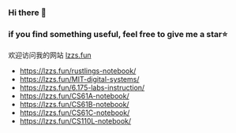 ### Hi there 👋
### if you find something useful, feel free to give me a star⭐

欢迎访问我的网站 [lzzs.fun](https://lzzs.fun/)

- https://lzzs.fun/rustlings-notebook/
- https://lzzs.fun/MIT-digital-systems/
- https://lzzs.fun/6.175-labs-instruction/
- https://lzzs.fun/CS61A-notebook/
- https://lzzs.fun/CS61B-notebook/
- https://lzzs.fun/CS61C-notebook/
- https://lzzs.fun/CS110L-notebook/


<!--
**lzzsG/lzzsG** is a ✨ _special_ ✨ repository because its `README.md` (this file) appears on your GitHub profile.

Here are some ideas to get you started:

- 🔭 I’m currently working on ...
- 🌱 I’m currently learning ...
- 👯 I’m looking to collaborate on ...
- 🤔 I’m looking for help with ...
- 💬 Ask me about ...
- 📫 How to reach me: ...
- 😄 Pronouns: ...
- ⚡ Fun fact: ...
-->
